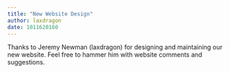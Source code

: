 ```yaml
---
title: "New Website Design"
author: laxdragon
date: 1011620160
---
```


Thanks to Jeremy Newman (laxdragon) for designing and maintaining our new website. Feel free to hammer him with website comments and suggestions.
